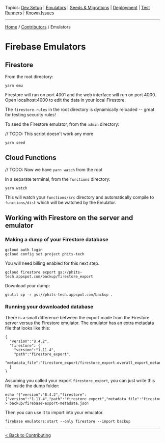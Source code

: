 Topics: [Dev Setup](./Contributors.md) | [Emulators](./Emulators.md) | [Seeds & Migrations](./Seeds-Migrations.md) | [Deployment](./Deployment/Index.md) | [Test Runners](./Runners/Index.md) | [Known Issues](./Known-Issues.md)

---

[Home](../README.md) / [Contributors](./Contributors.md) / Emulators

# Firebase Emulators

## Firestore

From the root directory:

```
yarn emu
```

Firestore will run on port 4001 and the web interface will run on port 4000. Open localhost:4000 to edit the data in your local Firestore.

The `firestore.rules` in the root directory is dynamically reloaded -- great for testing security rules!

To seed the Firestore emulator, from the `admin` directory:

// TODO: This script doesn't work any more

```
yarn seed
```

## Cloud Functions

// TODO: Now we have `yarn watch` from the root

In a separate terminal, from the `functions` directory:

```
yarn watch
```

This will watch your `functions/src` directory and automatically compile to `functions/dist` which will be watched by the Emulator.

## Working with Firestore on the server and emulator

### Making a dump of your Firestore database

```
gcloud auth login
gcloud config set project phits-tech
```

You will need billing enabled for this next step.

```
gcloud firestore export gs://phits-tech.appspot.com/backup/firestore_export
```

Download your dump:

```
gsutil cp -r gs://phits-tech.appspot.com/backup .
```

### Running your downloaded database

There is a small difference between the export made from the Firestore server versus the Firestore emulator. The emulator has an extra metadata file that looks like this:

```
{
  "version":"8.4.2",
  "firestore": {
    "version":"1.11.4",
    "path":"firestore_export",
    "metadata_file":"firestore_export/firestore_export.overall_export_metadata"
  }
}
```

Assuming you called your export `firestore_export`, you can just write this file inside the dump folder:

```
echo '{"version":"8.4.2","firestore":{"version":"1.11.4","path":"firestore_export","metadata_file":"firestore_export/firestore_export.overall_export_metadata"}}' > backup/firebase-export-metadata.json
```

Then you can use it to import into your emulator.

```
firebase emulators:start --only firestore --import backup
```

---

[< Back to Contributing](./Contributors.md)

